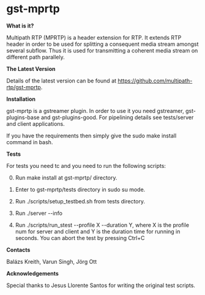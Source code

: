 # gst-mprtp

**What is it?**
  
Multipath RTP (MPRTP) is a header extension for RTP. 
It extends RTP header in order to be used for splitting 
a consequent media stream amongst several subflow. 
Thus it is used for transmitting a coherent media 
stream on different path parallely. 

**The Latest Version**

Details of the latest version can be found at 
https://github.com/multipath-rtp/gst-mprtp.

**Installation**

gst-mprtp is a gstreamer plugin. In order to use it
you need gstreamer, gst-plugins-base and gst-plugins-good.
For pipelining details see tests/server and client 
applications.
  
If you have the requirements then simply give the
sudo make install command in bash.
  
**Tests**

For tests you need tc and you need to run the following scripts:
  
0. Run make install at gst-mprtp/ directory. 
 
1. Enter to gst-mprtp/tests directory in sudo su mode.

2. Run ./scripts/setup_testbed.sh from tests directory.

3. Run ./server --info 

4. Run ./scripts/run_stest --profile X --duration Y, where X is the profile num for server and client and Y is the duration time for running in seconds. You can abort the test by pressing Ctrl+C

**Contacts**

Balázs Kreith, Varun Singh, Jörg Ott
     
**Acknowledgements** 
  
Special thanks to Jesus Llorente Santos for writing 
the original test scripts. 
  
